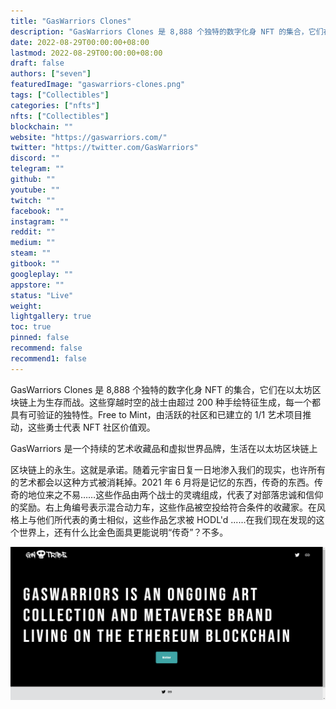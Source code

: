 ```yaml
---
title: "GasWarriors Clones"
description: "GasWarriors Clones 是 8,888 个独特的数字化身 NFT 的集合，它们在以太坊区块链上为生存而战。这些穿越时空的战士由超过 200 种手绘特征生成，每一个都具有可验证的独特性。Free to Mint，由活跃的社区和已建立的 1/1 艺术项目推动，这些勇士代表 NFT 社区价值观。"
date: 2022-08-29T00:00:00+08:00
lastmod: 2022-08-29T00:00:00+08:00
draft: false
authors: ["seven"]
featuredImage: "gaswarriors-clones.png"
tags: ["Collectibles"]
categories: ["nfts"]
nfts: ["Collectibles"]
blockchain: ""
website: "https://gaswarriors.com/"
twitter: "https://twitter.com/GasWarriors"
discord: ""
telegram: ""
github: ""
youtube: ""
twitch: ""
facebook: ""
instagram: ""
reddit: ""
medium: ""
steam: ""
gitbook: ""
googleplay: ""
appstore: ""
status: "Live"
weight: 
lightgallery: true
toc: true
pinned: false
recommend: false
recommend1: false
---
```

GasWarriors Clones 是 8,888 个独特的数字化身 NFT 的集合，它们在以太坊区块链上为生存而战。这些穿越时空的战士由超过 200 种手绘特征生成，每一个都具有可验证的独特性。Free to Mint，由活跃的社区和已建立的 1/1 艺术项目推动，这些勇士代表 NFT 社区价值观。

GasWarriors 是一个持续的艺术收藏品和虚拟世界品牌，生活在以太坊区块链上

区块链上的永生。这就是承诺。随着元宇宙日复一日地渗入我们的现实，也许所有的艺术都会以这种方式被消耗掉。2021 年 6 月将是记忆的东西，传奇的东西。传奇的地位来之不易……这些作品由两个战士的灵魂组成，代表了对部落忠诚和信仰的奖励。右上角编号表示混合动力车，这些作品被空投给符合条件的收藏家。在风格上与他们所代表的勇士相似，这些作品乞求被 HODL'd ......在我们现在发现的这个世界上，还有什么比金色面具更能说明“传奇”？不多。

![nft](1661708472524.png)